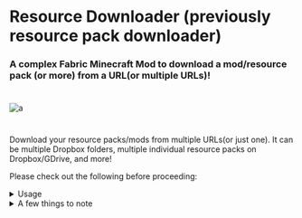 # Resource Downloader (previously resource pack downloader)
### A complex Fabric Minecraft Mod to download a mod/resource pack (or more) from a URL(or multiple URLs)!
#

![a](https://i.imgur.com/NZ1z4GV.png)
#

Download your resource packs/mods from multiple URLs(or just one). It can be multiple Dropbox folders, multiple individual resource packs on Dropbox/GDrive, and more!

Please check out the following before proceeding:

<details>
<summary>Usage</summary>

Under your “config” folder, under “rpdl”, you’ll see two files, open **pack.json**. 

Inside **pack.json**, you’ll see "urlPaths" (for your URLs), "folder" (whether your URLs lead to a folder or not), “frequency”, and "hashcheck".

For example:

**pack.json**
```
{
    "urlPaths": ["https://modrinth.com/", "https://modrinth.com/mod/resource-downloader/"],
    "folder": true,
    "frequency":60,
    "hashcheck": false,
    "modURLs": ["https://modrinth.com/mod/resource-downloader/"],
    "redownloadmods": false
}
```

**Please note that only Dropbox files & folders, and Google Drive files were tested. Make sure the links you put in are public.**

**Any other URL that, when accessed, directly downloads a file/folder, can be used. URLs which contain the file's filename in the URL are preferred for now.**

Now, the **“frequency”** is how often you’d like the mod to re-download the resource packs in pack.json. The default value is “60”, meaning 60 minutes. 

***An example of how the frequency works is, let’s say you put 60 minutes. When you first launch the game, the resource packs would be downloaded nonetheless, then, after 60 minutes if you launch the game again, it will download the resource packs again.***

**"hashcheck"**, if true, will dismiss the values of "folder" & "frequency", and will assume the link leads to a Dropbox folder/any .zip file which would be a resource pack. Every time Minecraft is launched, it downloads the resource pack and checks if anything has changed by comparing their hashes.

**"modURLs"** should contain one or more URLs leading to either a .zip file containing multiple mods, or multiple links leading to mods (.jar files).

**"redownloadmods"** is false by default. It determines whether mods should be downloaded the next time the game is launched. If true, on the next launch, it will redownload all of the mods from "modURLs", and will set itself to false again afterwards.

A wiki will be made soon.
</details>

<details>
<summary>A few things to note</summary>

When Minecraft is launched, it starts downloading the resource pack(s)/mods, and so Minecraft will halt until all of the resource pack(s)/mods are downloaded and placed properly onto your resourcepacks & mods folders.

After Minecraft launches, you should see all of the resource packs in there, so just apply them and you’re done! As for the mods, please restart the game.
</details>
